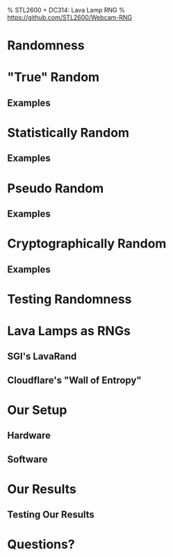 % STL2600 + DC314: Lava Lamp RNG
% https://github.com/STL2600/Webcam-RNG


# Randomness

# "True" Random

## Examples

# Statistically Random

## Examples

# Pseudo Random

## Examples

# Cryptographically Random

## Examples

# Testing Randomness

# Lava Lamps as RNGs

## SGI's LavaRand

## Cloudflare's "Wall of Entropy"

# Our Setup

## Hardware

## Software

# Our Results

## Testing Our Results

# Questions?

